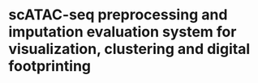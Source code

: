 # scATAC-seq preprocessing and imputation evaluation system for visualization, clustering and digital footprinting


